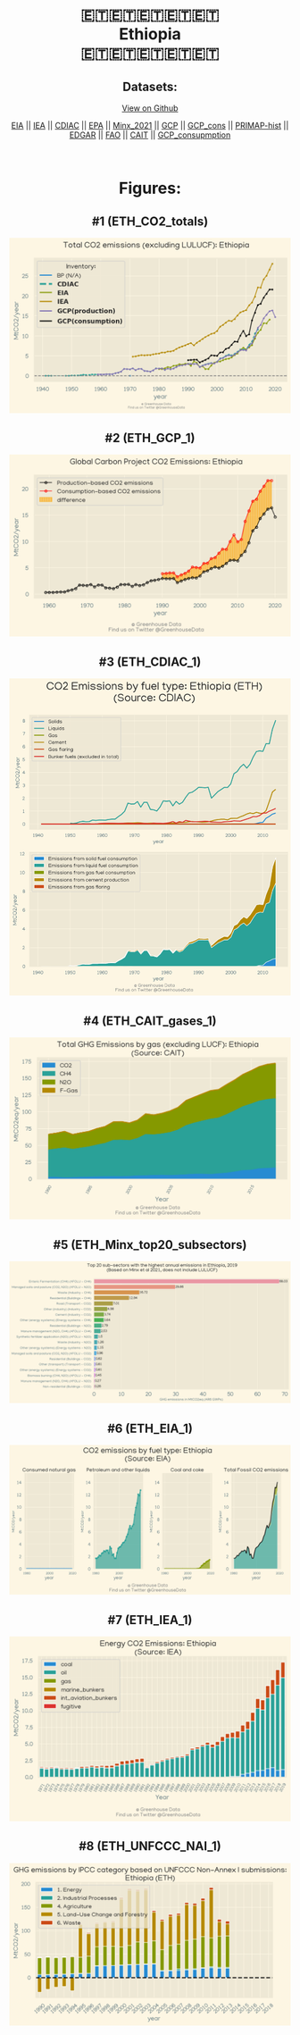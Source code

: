 
<center>
<h1 align="center">
🇪🇹🇪🇹🇪🇹🇪🇹🇪🇹
<br>
Ethiopia
<br>
🇪🇹🇪🇹🇪🇹🇪🇹🇪🇹
</h1>
<h2>Datasets:</h2>
<p><a href="https://github.com/dquintani/Greenhouse-Data/tree/master/country_data/ETH_Ethiopia/data">View on Github</a>
<br></p><p><a href="data/ETH_EIA.csv">EIA</a> || <a href="data/ETH_IEA.csv">IEA</a> || <a href="data/ETH_CDIAC.csv">CDIAC</a> || <a href="data/ETH_EPA.csv">EPA</a> || <a href="data/ETH_Minx_2021.csv">Minx_2021</a> || <a href="data/ETH_GCP.csv">GCP</a> || <a href="data/ETH_GCP_cons.csv">GCP_cons</a> || <a href="data/ETH_PRIMAP-hist.csv">PRIMAP-hist</a> || <a href="data/ETH_EDGAR.csv">EDGAR</a> || <a href="data/ETH_FAO.csv">FAO</a> || <a href="data/ETH_CAIT.csv">CAIT</a> || <a href="data/ETH_GCP_consupmption.csv">GCP_consupmption</a></p><p><br></p>
<h1>Figures:</h1><h2>#1 (ETH_CO2_totals)</h2>
<p><img alt="" src="figures/ETH_CO2_totals.png" /></p><h2>#2 (ETH_GCP_1)</h2>
<p><img alt="" src="figures/ETH_GCP_1.png" /></p><h2>#3 (ETH_CDIAC_1)</h2>
<p><img alt="" src="figures/ETH_CDIAC_1.png" /></p><h2>#4 (ETH_CAIT_gases_1)</h2>
<p><img alt="" src="figures/ETH_CAIT_gases_1.png" /></p><h2>#5 (ETH_Minx_top20_subsectors)</h2>
<p><img alt="" src="figures/ETH_Minx_top20_subsectors.png" /></p><h2>#6 (ETH_EIA_1)</h2>
<p><img alt="" src="figures/ETH_EIA_1.png" /></p><h2>#7 (ETH_IEA_1)</h2>
<p><img alt="" src="figures/ETH_IEA_1.png" /></p><h2>#8 (ETH_UNFCCC_NAI_1)</h2>
<p><img alt="" src="figures/ETH_UNFCCC_NAI_1.png" /></p>